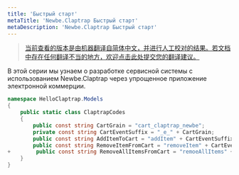 ```yaml
---
title: 'Быстрый старт'
metaTitle: 'Newbe.Claptrap Быстрый старт'
metaDescription: 'Newbe.Claptrap Быстрый старт'
---
```


> [当前查看的版本是由机器翻译自简体中文，并进行人工校对的结果。若文档中存在任何翻译不当的地方，欢迎点击此处提交您的翻译建议。](https://crwd.in/newbeclaptrap)

В этой серии мы узнаем о разработке сервисной системы с использованием Newbe.Claptrap через упрощенное приложение электронной коммерции.

```cs
namespace HelloClaptrap.Models
{
    public static class ClaptrapCodes
    {
        public const string CartGrain = "cart_claptrap_newbe";
        private const string CartEventSuffix = "_e_" + CartGrain;
        public const string AddItemToCart = "addItem" + CartEventSuffix;
        public const string RemoveItemFromCart = "removeItem" + CartEventSuffix;
+        public const string RemoveAllItemsFromCart = "remoeAllItems" + CartEventSuffix;
    }
}
```

